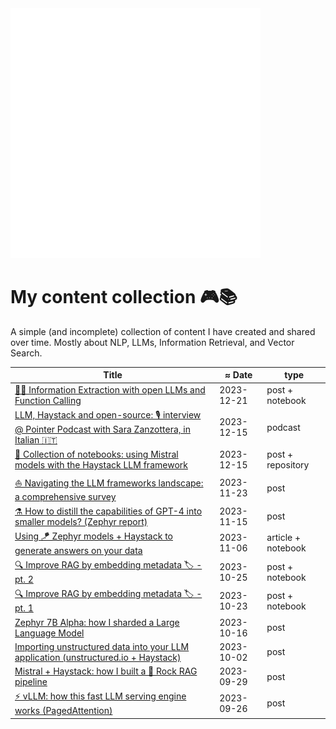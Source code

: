 <img src="style.svg" width="400" height="400" alt="css-in-readme">

# My content collection 🎮📚

A simple (and incomplete) collection of content I have created and shared over time.
Mostly about NLP, LLMs, Information Retrieval, and Vector Search.

| Title  | ≈ Date | type |
|---|---|---|
| [🧪🦍 Information Extraction with open LLMs and Function Calling](https://www.linkedin.com/posts/stefano-fiorucci_haystack-opensource-largelanguagemodels-activity-7143511665278447618-OKLW) | 2023-12-21 | post + notebook |
| [LLM, Haystack and open-source: 🎙️ interview @ Pointer Podcast with Sara Zanzottera, in Italian 🇮🇹](https://pointerpodcast.it/p/pointer183-haystack-creare-llm-applications-in-modo-facile-con-stefano-fiorucci-e-sara-zanzottera/) | 2023-12-15 | podcast |
| [📌 Collection of notebooks: using Mistral models with the Haystack LLM framework](https://www.linkedin.com/posts/stefano-fiorucci_mistral-haystack-rag-activity-7141116953464676352-ixkL) | 2023-12-15 | post + repository |
| [⛵ Navigating the LLM frameworks landscape: a comprehensive survey](https://www.linkedin.com/posts/stefano-fiorucci_haystack-llm-largelanguagemodels-activity-7133065998949134336-7tD5) | 2023-11-23 | post |
| [⚗️ How to distill the capabilities of GPT-4 into smaller models? (Zephyr report)](https://www.linkedin.com/posts/stefano-fiorucci_llm-largelanguagemodels-nlp-activity-7129738807934885888-ADEX) | 2023-11-15 | post |
| [Using 🪁 Zephyr models + Haystack to generate answers on your data](https://haystack.deepset.ai/blog/guide-to-using-zephyr-with-haystack2) | 2023-11-06 | article + notebook |
| [🔍 Improve RAG by embedding metadata 🏷️ - pt. 2](https://www.linkedin.com/posts/stefano-fiorucci_haystack-rag-llm-activity-7122840453288243200-_lke) | 2023-10-25 | post + notebook |
| [🔍 Improve RAG by embedding metadata 🏷️ - pt. 1](https://www.linkedin.com/posts/stefano-fiorucci_haystack-rag-retrieval-activity-7122115430076362752-wC8S) | 2023-10-23 | post + notebook |
| [Zephyr 7B Alpha: how I sharded a Large Language Model](https://www.linkedin.com/posts/stefano-fiorucci_llm-transformers-nlp-activity-7119577200902742016-zIFK) | 2023-10-16 | post |
| [Importing unstructured data into your LLM application (unstructured.io + Haystack)](https://www.linkedin.com/posts/stefano-fiorucci_haystack-genai-rag-activity-7114631869022769152-veFw) | 2023-10-02 | post |
| [Mistral + Haystack: how I built a 🎸 Rock RAG pipeline](https://www.linkedin.com/posts/stefano-fiorucci_largelanguagemodels-haystack-rag-activity-7113416355495784448--uwy) | 2023-09-29 | post |
| [⚡ vLLM: how this fast LLM serving engine works (PagedAttention)](https://www.linkedin.com/posts/stefano-fiorucci_llm-haystack-activity-7112336741725790208-cfZU) | 2023-09-26 | post |
